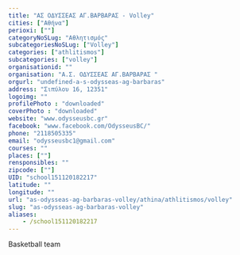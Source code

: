 ```yaml
---
title: "ΑΣ ΟΔΥΣΣΕΑΣ ΑΓ.ΒΑΡΒΑΡΑΣ - Volley"
cities: ["Αθήνα"]
perioxi: [""]
categoryNoSLug: "Αθλητισμός"
subcategoriesNoSLug: ["Volley"]
categories: ["athlitismos"]
subcategories: ["volley"]
organisationid: ""
organisation: "Α.Σ. ΟΔΥΣΣΕΑΣ ΑΓ.ΒΑΡΒΑΡΑΣ "
orgurl: "undefined-a-s-odysseas-ag-barbaras"
address: "Σιπύλου 16, 12351"
logoimg: ""
profilePhoto : "downloaded"
coverPhoto : "downloaded"
website: "www.odysseusbc.gr"
facebook: "www.facebook.com/OdysseusBC/"
phone: "2118505335"
email: "odysseusbc1@gmail.com"
courses: ""
places: [""]
rensponsibles: ""
zipcode: [""]
UID: "school151120182217"
latitude: ""
longitude: ""
url: "as-odysseas-ag-barbaras-volley/athina/athlitismos/volley"
slug: "as-odysseas-ag-barbaras-volley"
aliases:
    - /school151120182217
---
```



Basketball team

